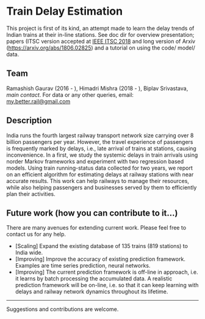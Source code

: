 # Train Delay Estimation
This project is first of its kind, an attempt made to learn the delay trends of
Indian trains at their in-line stations. See doc dir for overview presentation; 
papers (ITSC version accepted at [IEEE ITSC 2018](http://www.ieee-itsc2018.org) and 
long version of Arxiv (https://arxiv.org/abs/1806.02825) and a tutorial on using
the code/ model/ data.

## Team
Ramashish Gaurav (2016 - ), 
Himadri Mishra (2018 - ),
Biplav Srivastava, *main contact*. 
For data or any other queries, email: my.better.rail@gmail.com

## Description
India runs the fourth largest railway transport network size carrying 
over 8 billion passengers per year. However, the travel experience of 
passengers is frequently marked by delays, i.e., late arrival of trains at 
stations, causing inconvenience. In a first, we study the systemic delays 
in train arrivals using norder Markov frameworks and experiment with two 
regression based models. Using train running-status data collected for two
years, we report on an efficient algorithm for estimating delays at
railway stations with near accurate results. This work can help
railways to manage their resources, while also helping passengers
and businesses served by them to efficiently plan their activities.

## Future work (how you can contribute to it...)
There are many avenues for extending current work. Please feel free to
contact us for any help.

- [Scaling] Expand the existing database of 135 trains (819 stations) to India wide.
- [Improving] Improve the accuracy of existing prediction framework. Examples are
time series prediction, neural networks.
- [Improving] The current prediction framework is off-line in approach, i.e. it learns by
batch processing the accumulated data. A realistic prediction framework will be
on-line, i.e. so that it can  keep learning with delays and railway network dynamics
throughout its lifetime.

--------
Suggestions and contributions are welcome.

